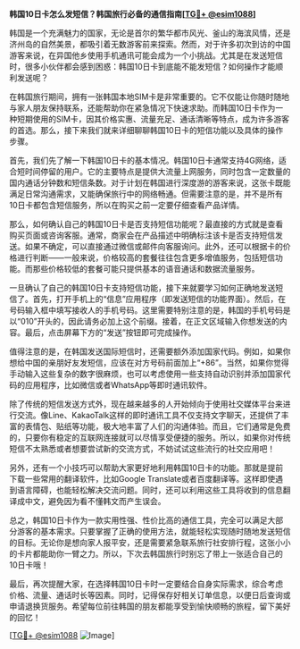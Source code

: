 **韩国10日卡怎么发短信？韩国旅行必备的通信指南[[TG💪+ @esim1088](https://t.me/s/esim1088)]**

韩国是一个充满魅力的国家，无论是首尔的繁华都市风光、釜山的海滨风情，还是济州岛的自然美景，都吸引着无数游客前来探索。然而，对于许多初次到访的中国游客来说，在异国他乡使用手机通讯可能会成为一个小挑战。尤其是在发送短信时，很多小伙伴都会感到困惑：韩国10日卡到底能不能发短信？如何操作才能顺利发送呢？

在韩国旅行期间，拥有一张韩国本地SIM卡是非常重要的。它不仅能让你随时随地与家人朋友保持联系，还能帮助你在紧急情况下快速求助。而韩国10日卡作为一种短期使用的SIM卡，因其价格实惠、流量充足、通话清晰等特点，成为许多游客的首选。那么，接下来我们就来详细聊聊韩国10日卡的短信功能以及具体的操作步骤。

首先，我们先了解一下韩国10日卡的基本情况。韩国10日卡通常支持4G网络，适合短时间停留的用户。它的主要特点是提供大流量上网服务，同时包含一定数量的国内通话分钟数和短信条数。对于计划在韩国进行深度游的游客来说，这张卡既能满足日常沟通需求，又能确保旅行中的网络畅通。但需要注意的是，并不是所有10日卡都包含短信服务，所以在购买之前一定要仔细查看产品详情。

那么，如何确认自己的韩国10日卡是否支持短信功能呢？最直接的方式就是查看购买页面或咨询客服。通常，商家会在产品描述中明确标注该卡是否支持短信发送。如果不确定，可以直接通过微信或邮件向客服询问。此外，还可以根据卡的价格进行判断——一般来说，价格较高的套餐往往包含更多增值服务，包括短信功能。而那些价格较低的套餐可能只提供基本的语音通话和数据流量服务。

一旦确认了自己的韩国10日卡支持短信功能，接下来就要学习如何正确地发送短信了。首先，打开手机上的“信息”应用程序（即发送短信的功能界面）。然后，在号码输入框中填写接收人的手机号码。这里需要特别注意的是，韩国的手机号码是以“010”开头的，因此请务必加上这个前缀。接着，在正文区域输入你想发送的内容。最后，点击屏幕下方的“发送”按钮即可完成操作。

值得注意的是，在韩国发送国际短信时，还需要额外添加国家代码。例如，如果你想给中国的亲朋好友发短信，应该在对方号码前面加上“+86”。当然，如果你觉得手动输入这些复杂的数字很麻烦，也可以考虑使用一些支持自动识别并添加国家代码的应用程序，比如微信或者WhatsApp等即时通讯软件。

除了传统的短信发送方式外，现在越来越多的人开始倾向于使用社交媒体平台来进行交流。像Line、KakaoTalk这样的即时通讯工具不仅支持文字聊天，还提供了丰富的表情包、贴纸等功能，极大地丰富了人们的沟通体验。而且，它们通常是免费的，只要你有稳定的互联网连接就可以尽情享受便捷的服务。所以，如果你对传统短信不太熟悉或者想要尝试新的交流方式，不妨试试这些流行的社交应用吧！

另外，还有一个小技巧可以帮助大家更好地利用韩国10日卡的功能。那就是提前下载一些常用的翻译软件，比如Google Translate或者百度翻译等。这样即使遇到语言障碍，也能轻松解决交流问题。同时，还可以利用这些工具将收到的信息翻译成中文，避免因为看不懂韩文而产生误会。

总之，韩国10日卡作为一款实用性强、性价比高的通信工具，完全可以满足大部分游客的基本需求。只要掌握了正确的使用方法，就能轻松实现随时随地发送短信的目标。无论你是想向家人报平安，还是需要紧急联系旅行社安排行程，这张小小的卡片都能助你一臂之力。所以，下次去韩国旅行时别忘了带上一张适合自己的10日卡哦！

最后，再次提醒大家，在选择韩国10日卡时一定要结合自身实际需求，综合考虑价格、流量、通话时长等因素。同时，记得保存好相关订单信息，以便日后查询或申请退换货服务。希望每位前往韩国的朋友都能享受到愉快顺畅的旅程，留下美好的回忆！

[[TG💪+ @esim1088](https://t.me/s/esim1088) ![Image](https://i.postimg.cc/4NQfJmqS/Snipaste-2025-05-13-00-14-12.png)]